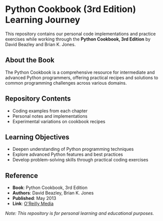 # Python Cookbook (3rd Edition) Learning Journey

This repository contains our personal code implementations and practice exercises while working through the **Python Cookbook, 3rd Edition** by David Beazley and Brian K. Jones.

## About the Book

The Python Cookbook is a comprehensive resource for intermediate and advanced Python programmers, offering practical recipes and solutions to common programming challenges across various domains.

## Repository Contents

- Coding examples from each chapter
- Personal notes and implementations
- Experimental variations on cookbook recipes

## Learning Objectives

- Deepen understanding of Python programming techniques
- Explore advanced Python features and best practices
- Develop problem-solving skills through practical coding exercises

## Reference

- **Book**: Python Cookbook, 3rd Edition
- **Authors**: David Beazley, Brian K. Jones
- **Published**: May 2013
- **Link**: [O'Reilly Media](https://www.oreilly.com/library/view/python-cookbook-3rd/9781449357337/)

*Note: This repository is for personal learning and educational purposes.*